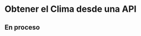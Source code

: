 # Obtener el Clima desde una API

## En proceso

<!--
Click para ver online[https://sebagnh.github.io/Obtener-Clima-desde-API--React/](https://sebagnh.github.io/Obtener-Clima-desde-API--React/ "Click para ver online")



https://sebagnh.github.io/xxxx_Nombre_Del_Repositorio_xxx/

https://github.com/juanpablogdl/clima_react


npx create-react-app obtener-clima-desde-api


Obtener el Clima desde una API



Obtener el Clima desde una API


Obtener-Clima-desde-API--React
-->